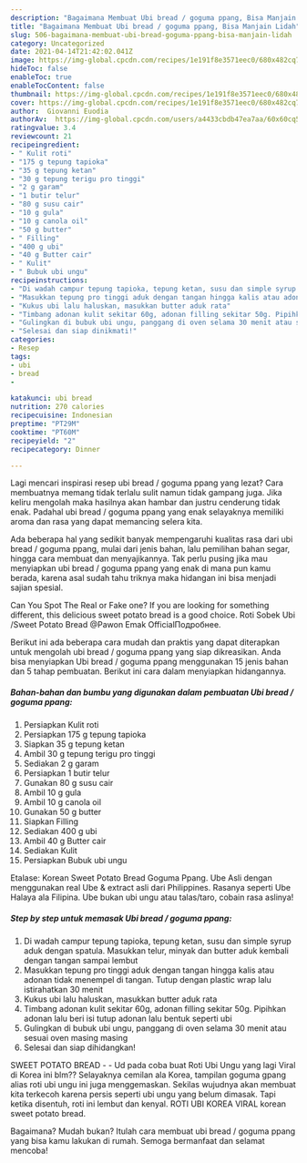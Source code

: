 ```yaml
---
description: "Bagaimana Membuat Ubi bread / goguma ppang, Bisa Manjain Lidah"
title: "Bagaimana Membuat Ubi bread / goguma ppang, Bisa Manjain Lidah"
slug: 506-bagaimana-membuat-ubi-bread-goguma-ppang-bisa-manjain-lidah
category: Uncategorized
date: 2021-04-14T21:42:02.041Z
image: https://img-global.cpcdn.com/recipes/1e191f8e3571eec0/680x482cq70/ubi-bread-goguma-ppang-foto-resep-utama.jpg
hideToc: false
enableToc: true
enableTocContent: false
thumbnail: https://img-global.cpcdn.com/recipes/1e191f8e3571eec0/680x482cq70/ubi-bread-goguma-ppang-foto-resep-utama.jpg
cover: https://img-global.cpcdn.com/recipes/1e191f8e3571eec0/680x482cq70/ubi-bread-goguma-ppang-foto-resep-utama.jpg
author:  Giovanni Euodia
authorAv:  https://img-global.cpcdn.com/users/a4433cbdb47ea7aa/60x60cq50/avatar.jpg
ratingvalue: 3.4
reviewcount: 21
recipeingredient:
- " Kulit roti"
- "175 g tepung tapioka"
- "35 g tepung ketan"
- "30 g tepung terigu pro tinggi"
- "2 g garam"
- "1 butir telur"
- "80 g susu cair"
- "10 g gula"
- "10 g canola oil"
- "50 g butter"
- " Filling"
- "400 g ubi"
- "40 g Butter cair"
- " Kulit"
- " Bubuk ubi ungu"
recipeinstructions:
- "Di wadah campur tepung tapioka, tepung ketan, susu dan simple syrup aduk dengan spatula. Masukkan telur, minyak dan butter aduk kembali dengan tangan sampai lembut"
- "Masukkan tepung pro tinggi aduk dengan tangan hingga kalis atau adonan tidak menempel di tangan. Tutup dengan plastic wrap lalu istirahatkan 30 menit"
- "Kukus ubi lalu haluskan, masukkan butter aduk rata"
- "Timbang adonan kulit sekitar 60g, adonan filling sekitar 50g. Pipihkan adonan lalu beri isi tutup adonan lalu bentuk seperti ubi"
- "Gulingkan di bubuk ubi ungu, panggang di oven selama 30 menit atau sesuai oven masing masing"
- "Selesai dan siap dinikmati!"
categories:
- Resep
tags:
- ubi
- bread
- 

katakunci: ubi bread  
nutrition: 270 calories
recipecuisine: Indonesian
preptime: "PT29M"
cooktime: "PT60M"
recipeyield: "2"
recipecategory: Dinner

---
```



Lagi mencari inspirasi resep ubi bread / goguma ppang yang lezat? Cara membuatnya memang tidak terlalu sulit namun tidak gampang juga. Jika keliru mengolah maka hasilnya akan hambar dan justru cenderung tidak enak. Padahal ubi bread / goguma ppang yang enak selayaknya memiliki aroma dan rasa yang dapat memancing selera kita.


Ada beberapa hal yang sedikit banyak mempengaruhi kualitas rasa dari ubi bread / goguma ppang, mulai dari jenis bahan, lalu pemilihan bahan segar, hingga cara membuat dan menyajikannya. Tak perlu pusing jika mau menyiapkan ubi bread / goguma ppang yang enak di mana pun kamu berada, karena asal sudah tahu triknya maka hidangan ini bisa menjadi sajian spesial.

Can You Spot The Real or Fake one? If you are looking for something different, this delicious sweet potato bread is a good choice. Roti Sobek Ubi /Sweet Potato Bread @Pawon Emak OfficialПодробнее.


Berikut ini ada beberapa cara mudah dan praktis yang dapat diterapkan untuk mengolah ubi bread / goguma ppang yang siap dikreasikan. Anda bisa menyiapkan Ubi bread / goguma ppang menggunakan 15 jenis bahan dan 5 tahap pembuatan. Berikut ini cara dalam menyiapkan hidangannya.

<!--inarticleads1-->

##### Bahan-bahan dan bumbu yang digunakan dalam pembuatan Ubi bread / goguma ppang:

1. Persiapkan  Kulit roti
1. Persiapkan 175 g tepung tapioka
1. Siapkan 35 g tepung ketan
1. Ambil 30 g tepung terigu pro tinggi
1. Sediakan 2 g garam
1. Persiapkan 1 butir telur
1. Gunakan 80 g susu cair
1. Ambil 10 g gula
1. Ambil 10 g canola oil
1. Gunakan 50 g butter
1. Siapkan  Filling
1. Sediakan 400 g ubi
1. Ambil 40 g Butter cair
1. Sediakan  Kulit
1. Persiapkan  Bubuk ubi ungu


Etalase: Korean Sweet Potato Bread Goguma Ppang. Ube Asli dengan menggunakan real Ube &amp; extract asli dari Philippines. Rasanya seperti Ube Halaya ala Filipina. Ube bukan ubi ungu atau talas/taro, cobain rasa aslinya! 

<!--inarticleads2-->

##### Step by step untuk memasak Ubi bread / goguma ppang:

1. Di wadah campur tepung tapioka, tepung ketan, susu dan simple syrup aduk dengan spatula. Masukkan telur, minyak dan butter aduk kembali dengan tangan sampai lembut
1. Masukkan tepung pro tinggi aduk dengan tangan hingga kalis atau adonan tidak menempel di tangan. Tutup dengan plastic wrap lalu istirahatkan 30 menit
1. Kukus ubi lalu haluskan, masukkan butter aduk rata
1. Timbang adonan kulit sekitar 60g, adonan filling sekitar 50g. Pipihkan adonan lalu beri isi tutup adonan lalu bentuk seperti ubi
1. Gulingkan di bubuk ubi ungu, panggang di oven selama 30 menit atau sesuai oven masing masing
1. Selesai dan siap dihidangkan!

SWEET POTATO BREAD - - Ud pada coba buat Roti Ubi Ungu yang lagi Viral di Korea ini blm?? Selayaknya cemilan ala Korea, tampilan goguma gpang alias roti ubi ungu ini juga menggemaskan. Sekilas wujudnya akan membuat kita terkecoh karena persis seperti ubi ungu yang belum dimasak. Tapi ketika disentuh, roti ini lembut dan kenyal. ROTI UBI KOREA VIRAL korean sweet potato bread. 

Bagaimana? Mudah bukan? Itulah cara membuat ubi bread / goguma ppang yang bisa kamu lakukan di rumah. Semoga bermanfaat dan selamat mencoba!
